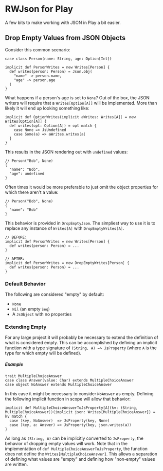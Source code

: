 # RWJson for Play

A few bits to make working with JSON in Play a bit easier.

## Drop Empty Values from JSON Objects

Consider this common scenario:

```
case class Person(name: String, age: Option[Int])

implicit def PersonWrites = new Writes[Person] {
  def writes(person: Person) = Json.obj(
    "name" -> person.name,
    "age" -> person.age
  )
}
```

What happens if a person's age is set to `None`?  Out of the box, the JSON writers will require that a
`Writes[Option[A]]` will be implemented.  More than likely it will end up looking something like:

```
implicit def OptionWrites(implicit aWrites: Writes[A]) = new Writes[Option[A]] {
  def writes(opt: Option[A]) = opt match {
    case None => JsUndefined
    case Some(a) => aWrites.writes(a)
  }
}
```

This results in the JSON rendering out with `undefined` values:

```
// Person("Bob", None)
{
  "name": "Bob",
  "age": undefined
}
```

Often times it would be more preferable to just omit the object properties for which there aren't a value:

```
// Person("Bob", None)
{
  "name": "Bob"
}
```

This behavior is provided in `DropEmptyJson`.  The simpliest way to use it is to replace any instance of `Writes[A]` with
`DropEmptyWrites[A]`.

```
// BEFORE:
implicit def PersonWrites = new Writes[Person] {
  def writes(person: Person) = ...
}

// AFTER:
implicit def PersonWrites = new DropEmptyWrites[Person] {
  def writes(person: Person) = ...
}
```

### Default Behavior

The following are considered "empty" by default:

  * `None`
  * `Nil` (an empty `Seq`)
  * A `JsObject` with no properties

### Extending Empty

For any large project it will probably be necessary to extend the definition of what is considered empty.  This can be
accomplished by defining an implicit function with a type signature of `(String, A) => JsProperty` (where `A` is the type
for which empty will be defined).

##### Example

```
trait MultipleChoiceAnswer
case class Answer(value: Char) extends MultipleChoiceAnswer
case object NoAnswer extends MultipleChoiceAnswer
```

In this case it might be necessary to consider `NoAnswer` as empty.  Defining the following implicit function in scope will allow that behavior:

```
implicit def MultipleChoiceAnswerToJsProperty[A](kv: (String, MultipleChoiceAnswer))(implicit json: Writes[MultipleChoiceAnswer]) = kv match {
  case (key, NoAnswer)  => JsProperty(key, None)
  case (key, a: Answer) => JsProperty(key, json.writes(a))
}
```

As long as `(String, A)` can be implicitly converted to `JsProperty`, the behavior of dropping empty values will work.  Note that in the implementation
of `def MultipleChoiceAnswerToJsProperty`, the function does not define the `Writes[MultipleChoiceAnswer]`.  This allows a separation of defining what values
are "empty" and defining how "non-empty" values are written.